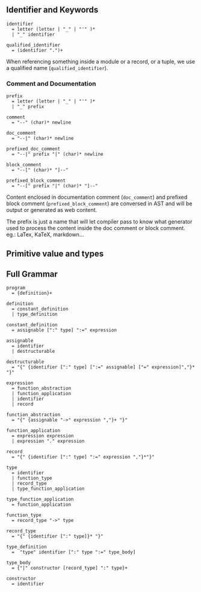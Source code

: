 ## Identifier and Keywords

```
identifier           
  = letter (letter | "_" | "'" )* 
  | "_" identifier

qualified_identifier 
  = (identifier ".")+
```

When referencing something inside a module or a record, or a tuple, we use a qualified name (`qualified_identifier`).

### Comment and Documentation

```
prefix                 
  = letter (letter | "_" | "'" )* 
  | "_" prefix

comment
  = "--" (char)* newline

doc_comment 
  = "--|" (char)* newline

prefixed_doc_comment
  = "--|" prefix "|" (char)* newline

block_comment 
  = "--[" (char)* "]--"

prefixed_block_comment 
  = "--[" prefix "|" (char)* "]--" 
```

Content enclosed in documentation comment (`doc_comment`) and prefixed block comment (`prefixed_block_comment`) are conversed in AST and will be output or generated as web content.

The prefix is just a name that will let compiler pass to know what generator used to process the content inside the doc comment or block comment. eg.: LaTex, KaTeX, markdown...

## Primitive value and types

## Full Grammar

```
program 
  = {definition}+

definition 
  = constant_definition
  | type_definition

constant_definition
  = assignable [":" type] ":=" expression

assignable
  = identifier
  | destructurable

destructurable
  = "{" {identifier [":" type] [":=" assignable] ["=" expression]","}* "}"

expression
  = function_abstraction
  | function_application
  | identifier
  | record

function_abstraction
  = "{" {assignable "->" expression ","}+ "}"

function_application
  = expression expression
  | expression "." expression

record
  = "{" {identifier [":" type] ":=" expression ","}*"}"

type
  = identifier
  | function_type
  | record_type
  | type_function_application

type_function_application
  = function_application

function_type
  = record_type "->" type

record_type
  = "{" {identifier [":" type]}* "}"

type_definition
  =  "type" identifier [":" type ":=" type_body]

type_body
  = {"|" constructor [record_type] ":" type}+

constructor
  = identifier
```